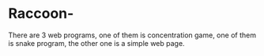 # Raccoon-
There are 3 web programs, one of them is concentration game, one of them is snake program, the other one is a simple web page.
